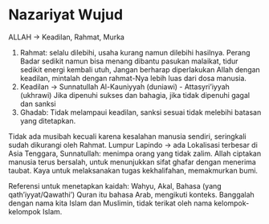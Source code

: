 # Nazariyat Wujud
ALLAH → Keadilan, Rahmat, Murka

1. Rahmat: selalu dilebihi, usaha kurang namun dilebihi hasilnya. Perang Badar sedikit namun bisa menang dibantu pasukan malaikat, tidur sedikit energi kembali utuh, Jangan berharap diperlakukan Allah dengan keadilan, mintalah dengan rahmat-Nya lebih luas dari dosa manusia.
2. Keadilan → Sunnatullah Al-Kauniyyah (duniawi) - Attasyri’iyyah (ukhrawi)
   Jika dipenuhi sukses dan bahagia, jika tidak dipenuhi gagal dan sanksi
3. Ghadab: Tidak melampaui keadilan, sanksi sesuai tidak melebihi batasan yang ditetapkan.

Tidak ada musibah kecuali karena kesalahan manusia sendiri, seringkali sudah dikurangi oleh Rahmat.
Lumpur Lapindo → ada Lokalisasi terbesar di Asia Tenggara, Sunnatullah: menimpa orang yang tidak zalim. 
Allah ciptakan manusia terus bersalah, untuk menunjukkan sifat ghafar dengan menerima taubat. 
Kaya untuk melaksanakan tugas kekhalifahan, memakmurkan bumi. 

Referensi untuk menetapkan kaidah: Wahyu, Akal, Bahasa (yang qath’iyyat/Qawathi’)
Quran itu bahasa Arab, mengikuti konteks. 
Banggalah dengan nama kita Islam dan Muslimin, tidak terikat oleh nama kelompok-kelompok Islam. 